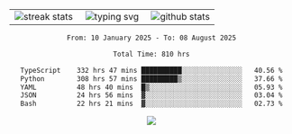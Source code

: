<div align="center">
  <table style="border: none;" border="0" cellspacing="0" cellpadding="0">
    <tr>
      <td align="center" width="33%">
        <img src="https://github-readme-streak-stats.herokuapp.com/?user=kurtismassey&theme=tokyonight&hide_border=true" alt="streak stats" />
      </td>
      <td align="center" width="33%">
        <img src="https://readme-typing-svg.herokuapp.com/?font=Fira+Code&weight=600&size=15&duration=4000&pause=1000&color=00FF00&center=true&vCenter=true&random=false&width=150&lines=Hey%2C+I%27m+Kurtis!" alt="typing svg" />
      </td>
      <td align="center" width="33%">
        <img src="https://github-readme-stats.vercel.app/api?username=kurtismassey&show_icons=true&theme=tokyonight&hide_title=true" alt="github stats" />
      </td>
    </tr>
  </table>
</div>
<div align="center">

<!--START_SECTION:waka-->

```txt
From: 10 January 2025 - To: 08 August 2025

Total Time: 810 hrs

TypeScript    332 hrs 47 mins ██████████░░░░░░░░░░░░░░░   40.56 %
Python        308 hrs 57 mins █████████▒░░░░░░░░░░░░░░░   37.66 %
YAML          48 hrs 40 mins  █▒░░░░░░░░░░░░░░░░░░░░░░░   05.93 %
JSON          24 hrs 56 mins  ▓░░░░░░░░░░░░░░░░░░░░░░░░   03.04 %
Bash          22 hrs 21 mins  ▓░░░░░░░░░░░░░░░░░░░░░░░░   02.73 %
```

<!--END_SECTION:waka-->

  <img src="https://github-readme-activity-graph.vercel.app/graph?username=kurtismassey&theme=tokyo-night&hide_border=true&custom_title=Contribution%20Graph" />

</div>